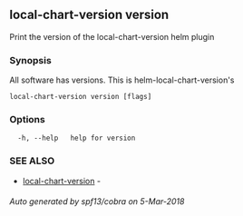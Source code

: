 ## local-chart-version version

Print the version of the local-chart-version helm plugin

### Synopsis


All software has versions. This is helm-local-chart-version's

```
local-chart-version version [flags]
```

### Options

```
  -h, --help   help for version
```

### SEE ALSO
* [local-chart-version](local-chart-version.md)	 - 

###### Auto generated by spf13/cobra on 5-Mar-2018
